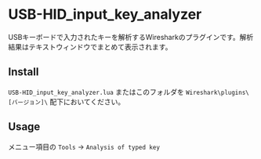 # USB-HID_input_key_analyzer
USBキーボードで入力されたキーを解析するWiresharkのプラグインです。解析結果はテキストウィンドウでまとめて表示されます。

## Install
`USB-HID_input_key_analyzer.lua` またはこのフォルダを `Wireshark\plugins\[バージョン]\` 配下においてください。

## Usage
メニュー項目の `Tools` -> `Analysis of typed key`
